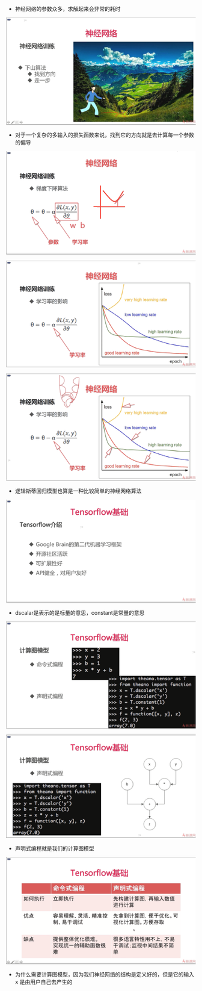 - 神经网络的参数众多，求解起来会非常的耗时

![1576935050031](assets/1576935050031.png)

- 对于一个复杂的多输入的损失函数来说，找到它的方向就是去计算每一个参数的偏导

![1576936129867](assets/1576936129867.png)

![1576936144631](assets/1576936144631.png)

![1576936244639](assets/1576936244639.png)

- 逻辑斯蒂回归模型也算是一种比较简单的神经网络算法

![1576936419088](assets/1576936419088.png)

- dscalar是表示的是标量的意思，constant是常量的意思

![1576937580778](assets/1576937580778.png)

![1576937635264](assets/1576937635264.png)

- 声明式编程就是我们的计算图模型

![1576937766713](assets/1576937766713.png)

- 为什么需要计算图模型，因为我们神经网络的结构是定义好的，但是它的输入 x 是由用户自己去产生的